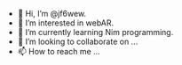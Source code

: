 - 👋 Hi, I’m @jf6wew.
- 👀 I’m interested in webAR.
- 🌱 I’m currently learning Nim programming.
- 💞️ I’m looking to collaborate on ...
- 📫 How to reach me ...

<!---
jf6wew/jf6wew is a ✨ special ✨ repository because its `README.md` (this file) appears on your GitHub profile.
You can click the Preview link to take a look at your changes.
--->
